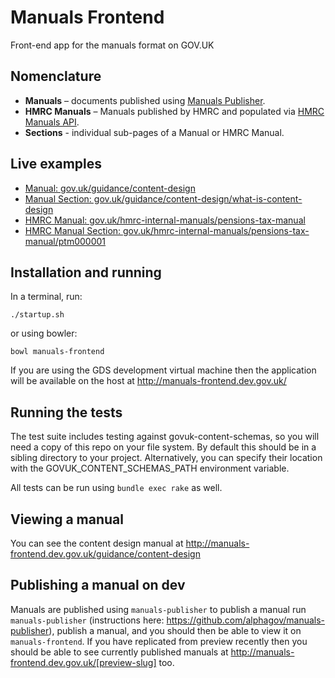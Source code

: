 # Manuals Frontend

Front-end app for the manuals format on GOV.UK

## Nomenclature

- **Manuals** – documents published using [Manuals Publisher](https://github.com/alphagov/manuals-publisher).
- **HMRC Manuals** – Manuals published by HMRC and populated via [HMRC Manuals API](https://github.com/alphagov/hmrc-manuals-api).
- **Sections** - individual sub-pages of a Manual or HMRC Manual.

## Live examples

- [Manual: gov.uk/guidance/content-design](https://www.gov.uk/guidance/content-design)
- [Manual Section: gov.uk/guidance/content-design/what-is-content-design](https://www.gov.uk/guidance/content-design/what-is-content-design)
- [HMRC Manual: gov.uk/hmrc-internal-manuals/pensions-tax-manual](https://www.gov.uk/hmrc-internal-manuals/pensions-tax-manual)
- [HMRC Manual Section: gov.uk/hmrc-internal-manuals/pensions-tax-manual/ptm000001](https://www.gov.uk/hmrc-internal-manuals/pensions-tax-manual/ptm000001)

## Installation and running

In a terminal, run:

```
./startup.sh
```

or using bowler:

`bowl manuals-frontend`

If you are using the GDS development virtual machine then the application will be available on the host at http://manuals-frontend.dev.gov.uk/

## Running the tests

The test suite includes testing against govuk-content-schemas, so you will need a copy of this repo on your file system. By default this should be in a sibling directory to your project. Alternatively, you can specify their location with the GOVUK_CONTENT_SCHEMAS_PATH environment variable.

All tests can be run using `bundle exec rake` as well.

## Viewing a manual

You can see the content design manual at http://manuals-frontend.dev.gov.uk/guidance/content-design


## Publishing a manual on dev

Manuals are published using `manuals-publisher` to publish a manual run `manuals-publisher` (instructions here: https://github.com/alphagov/manuals-publisher), publish a manual, and you should then be able to view it on `manuals-frontend`. If you have replicated from preview recently then you should be able to see currently published manuals at http://manuals-frontend.dev.gov.uk/[preview-slug] too.
